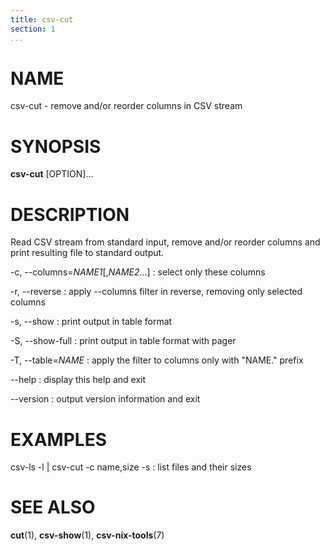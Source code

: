 ```yaml
---
title: csv-cut
section: 1
...
```


# NAME #

csv-cut - remove and/or reorder columns in CSV stream

# SYNOPSIS #

**csv-cut** [OPTION]...

# DESCRIPTION #

Read CSV stream from standard input, remove and/or reorder columns and print
resulting file to standard output.

-c, --columns=*NAME1*[,*NAME2*...]
:   select only these columns

-r, --reverse
:   apply --columns filter in reverse, removing only selected columns

-s, --show
:   print output in table format

-S, --show-full
:   print output in table format with pager

-T, --table=*NAME*
:   apply the filter to columns only with "NAME." prefix

--help
:   display this help and exit

--version
:   output version information and exit

# EXAMPLES #

csv-ls -l | csv-cut -c name,size -s
:   list files and their sizes

# SEE ALSO #

**cut**(1), **csv-show**(1), **csv-nix-tools**(7)
